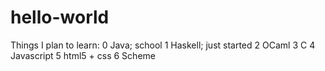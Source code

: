 # hello-world

Things I plan to learn:
0 Java; school
1 Haskell; just started
2 OCaml
3 C
4 Javascript
5 html5 + css
6 Scheme
